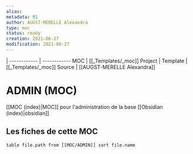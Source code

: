 ```yaml
---
alias:
metadata: 01
author: AUGST-MERELLE Alexandra
type: moc
status: ready
creation: 2021-06-27
modification: 2021-06-27
---
```

 | 
------------ | ------------
MOC | [[_Templates/_moc]]
Project |
Template | [[_Templates/_moc]]
Source | [[AUGST-MERELLE Alexandra]]
# ADMIN (MOC)
[[MOC (index)|MOC]] pour l'administration de la base [[Obsidian (index)|obsidian]]
## Les fiches de cette MOC
```dataview
table file.path from [[MOC/ADMIN]] sort file.name
```